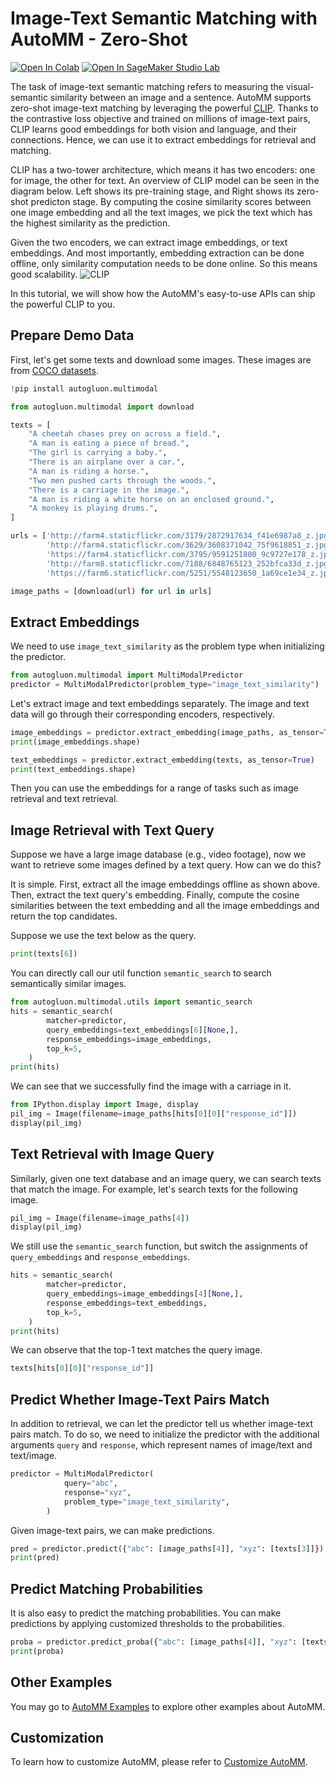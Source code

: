 # Image-Text Semantic Matching with AutoMM - Zero-Shot

[![Open In Colab](https://colab.research.google.com/assets/colab-badge.svg)](https://colab.research.google.com/github/autogluon/autogluon/blob/master/docs/tutorials/multimodal/semantic_matching/zero_shot_img_txt_matching.ipynb)
[![Open In SageMaker Studio Lab](https://studiolab.sagemaker.aws/studiolab.svg)](https://studiolab.sagemaker.aws/import/github/autogluon/autogluon/blob/master/docs/tutorials/multimodal/semantic_matching/zero_shot_img_txt_matching.ipynb)



The task of image-text semantic matching refers to measuring the visual-semantic similarity between an image and a sentence. AutoMM supports zero-shot image-text matching by leveraging the powerful [CLIP](https://github.com/openai/CLIP). 
Thanks to the contrastive loss objective and trained on millions of image-text pairs, CLIP learns good embeddings for both vision and language, and their connections. Hence, we can use it to extract embeddings for retrieval and matching.

CLIP has a two-tower architecture, which means it has two encoders: one for image, the other for text. An overview of CLIP model can be seen in the diagram below. Left shows its pre-training stage, and Right shows its zero-shot predicton stage. By computing the cosine similarity scores between one image embedding and all the text images, we pick the text which has the highest similarity as the prediction.

Given the two encoders, we can extract image embeddings, or text embeddings. And most importantly, embedding extraction can be done offline, only similarity computation needs to be done online. So this means good scalability. 
![CLIP](https://github.com/openai/CLIP/raw/main/CLIP.png)


In this tutorial, we will show how the AutoMM's easy-to-use APIs can ship the powerful CLIP to you.

## Prepare Demo Data
First, let's get some texts and download some images. These images are from [COCO datasets](https://cocodataset.org/#home).


```python
!pip install autogluon.multimodal

```


```python
from autogluon.multimodal import download

texts = [
    "A cheetah chases prey on across a field.",
    "A man is eating a piece of bread.",
    "The girl is carrying a baby.",
    "There is an airplane over a car.",
    "A man is riding a horse.",
    "Two men pushed carts through the woods.",
    "There is a carriage in the image.",
    "A man is riding a white horse on an enclosed ground.",
    "A monkey is playing drums.",
]

urls = ['http://farm4.staticflickr.com/3179/2872917634_f41e6987a8_z.jpg',
        'http://farm4.staticflickr.com/3629/3608371042_75f9618851_z.jpg',
        'https://farm4.staticflickr.com/3795/9591251800_9c9727e178_z.jpg',
        'http://farm8.staticflickr.com/7188/6848765123_252bfca33d_z.jpg',
        'https://farm6.staticflickr.com/5251/5548123650_1a69ce1e34_z.jpg']

image_paths = [download(url) for url in urls]
```

## Extract Embeddings

We need to use `image_text_similarity` as the problem type when initializing the predictor.


```python
from autogluon.multimodal import MultiModalPredictor
predictor = MultiModalPredictor(problem_type="image_text_similarity")
```

Let's extract image and text embeddings separately. The image and text data will go through their corresponding encoders, respectively.


```python
image_embeddings = predictor.extract_embedding(image_paths, as_tensor=True)
print(image_embeddings.shape)
```


```python
text_embeddings = predictor.extract_embedding(texts, as_tensor=True)
print(text_embeddings.shape)
```

Then you can use the embeddings for a range of tasks such as image retrieval and text retrieval. 


## Image Retrieval with Text Query

Suppose we have a large image database (e.g., video footage), now we want to retrieve some images defined by a text query. How can we do this? 

It is simple. First, extract all the image embeddings offline as shown above. Then, extract the text query's embedding. Finally, compute the cosine similarities between the text embedding and all the image embeddings and return the top candidates. 

Suppose we use the text below as the query.


```python
print(texts[6])
```

You can directly call our util function `semantic_search` to search semantically similar images.


```python
from autogluon.multimodal.utils import semantic_search
hits = semantic_search(
        matcher=predictor,
        query_embeddings=text_embeddings[6][None,],
        response_embeddings=image_embeddings,
        top_k=5,
    )
print(hits)
```

We can see that we successfully find the image with a carriage in it.


```python
from IPython.display import Image, display
pil_img = Image(filename=image_paths[hits[0][0]["response_id"]])
display(pil_img)
```

## Text Retrieval with Image Query

Similarly, given one text database and an image query, we can search texts that match the image. For example, let's search texts for the following image.


```python
pil_img = Image(filename=image_paths[4])
display(pil_img)
```

We still use the `semantic_search` function, but switch the assignments of `query_embeddings` and `response_embeddings`.


```python
hits = semantic_search(
        matcher=predictor,
        query_embeddings=image_embeddings[4][None,],
        response_embeddings=text_embeddings,
        top_k=5,
    )
print(hits)
```

We can observe that the top-1 text matches the query image.


```python
texts[hits[0][0]["response_id"]]
```

## Predict Whether Image-Text Pairs Match
In addition to retrieval, we can let the predictor tell us whether image-text pairs match. 
To do so, we need to initialize the predictor with the additional arguments `query` and `response`, which represent names of image/text and text/image.


```python
predictor = MultiModalPredictor(
            query="abc",
            response="xyz",
            problem_type="image_text_similarity",
        )
```

Given image-text pairs, we can make predictions.


```python
pred = predictor.predict({"abc": [image_paths[4]], "xyz": [texts[3]]})
print(pred)
```

## Predict Matching Probabilities
It is also easy to predict the matching probabilities. You can make predictions by applying customized thresholds to the probabilities.


```python
proba = predictor.predict_proba({"abc": [image_paths[4]], "xyz": [texts[3]]})
print(proba)
```

## Other Examples

You may go to [AutoMM Examples](https://github.com/autogluon/autogluon/tree/master/examples/automm) to explore other examples about AutoMM.


## Customization

To learn how to customize AutoMM, please refer to [Customize AutoMM](../advanced_topics/customization.ipynb).
